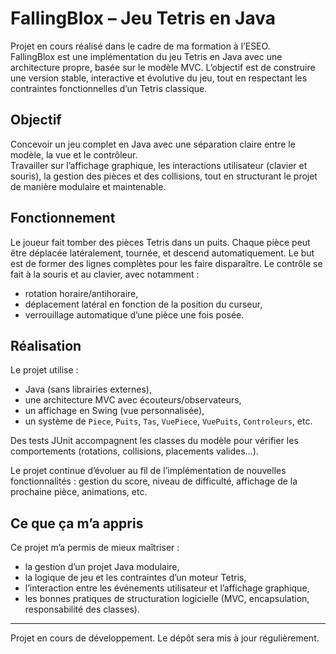 # FallingBlox – Jeu Tetris en Java

Projet en cours réalisé dans le cadre de ma formation à l’ESEO.  
FallingBlox est une implémentation du jeu Tetris en Java avec une architecture propre, basée sur le modèle MVC. L’objectif est de construire une version stable, interactive et évolutive du jeu, tout en respectant les contraintes fonctionnelles d’un Tetris classique.

## Objectif

Concevoir un jeu complet en Java avec une séparation claire entre le modèle, la vue et le contrôleur.  
Travailler sur l’affichage graphique, les interactions utilisateur (clavier et souris), la gestion des pièces et des collisions, tout en structurant le projet de manière modulaire et maintenable.

## Fonctionnement

Le joueur fait tomber des pièces Tetris dans un puits. Chaque pièce peut être déplacée latéralement, tournée, et descend automatiquement. Le but est de former des lignes complètes pour les faire disparaître. Le contrôle se fait à la souris et au clavier, avec notamment :
- rotation horaire/antihoraire,
- déplacement latéral en fonction de la position du curseur,
- verrouillage automatique d’une pièce une fois posée.

## Réalisation

Le projet utilise :
- Java (sans librairies externes),
- une architecture MVC avec écouteurs/observateurs,
- un affichage en Swing (vue personnalisée),
- un système de `Piece`, `Puits`, `Tas`, `VuePiece`, `VuePuits`, `Controleurs`, etc.

Des tests JUnit accompagnent les classes du modèle pour vérifier les comportements (rotations, collisions, placements valides…).

Le projet continue d’évoluer au fil de l’implémentation de nouvelles fonctionnalités : gestion du score, niveau de difficulté, affichage de la prochaine pièce, animations, etc.

## Ce que ça m’a appris

Ce projet m’a permis de mieux maîtriser :
- la gestion d’un projet Java modulaire,
- la logique de jeu et les contraintes d’un moteur Tetris,
- l’interaction entre les événements utilisateur et l’affichage graphique,
- les bonnes pratiques de structuration logicielle (MVC, encapsulation, responsabilité des classes).

---

Projet en cours de développement. Le dépôt sera mis à jour régulièrement.